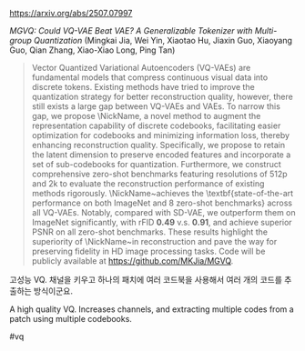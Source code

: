 https://arxiv.org/abs/2507.07997

*MGVQ: Could VQ-VAE Beat VAE? A Generalizable Tokenizer with Multi-group Quantization* (Mingkai Jia, Wei Yin, Xiaotao Hu, Jiaxin Guo, Xiaoyang Guo, Qian Zhang, Xiao-Xiao Long, Ping Tan)

> Vector Quantized Variational Autoencoders (VQ-VAEs) are fundamental models that compress continuous visual data into discrete tokens. Existing methods have tried to improve the quantization strategy for better reconstruction quality, however, there still exists a large gap between VQ-VAEs and VAEs. To narrow this gap, we propose \NickName, a novel method to augment the representation capability of discrete codebooks, facilitating easier optimization for codebooks and minimizing information loss, thereby enhancing reconstruction quality. Specifically, we propose to retain the latent dimension to preserve encoded features and incorporate a set of sub-codebooks for quantization. Furthermore, we construct comprehensive zero-shot benchmarks featuring resolutions of 512p and 2k to evaluate the reconstruction performance of existing methods rigorously. \NickName~achieves the \textbf{state-of-the-art performance on both ImageNet and $8$ zero-shot benchmarks} across all VQ-VAEs. Notably, compared with SD-VAE, we outperform them on ImageNet significantly, with rFID $\textbf{0.49}$ v.s. $\textbf{0.91}$, and achieve superior PSNR on all zero-shot benchmarks. These results highlight the superiority of \NickName~in reconstruction and pave the way for preserving fidelity in HD image processing tasks. Code will be publicly available at https://github.com/MKJia/MGVQ.

고성능 VQ. 채널을 키우고 하나의 패치에 여러 코드북을 사용해서 여러 개의 코드를 추출하는 방식이군요.

<english>
A high quality VQ. Increases channels, and extracting multiple codes from a patch using multiple codebooks.
</english>

#vq 